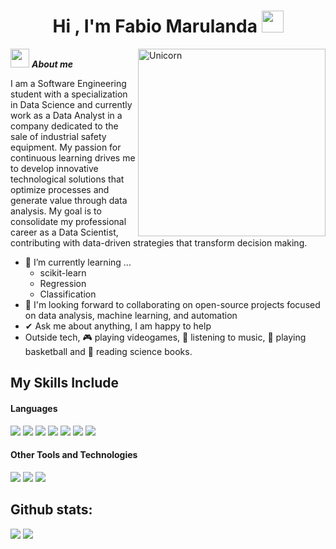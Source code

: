 <h1 align="center"><b>Hi , I'm Fabio Marulanda </b><img src="https://media.giphy.com/media/hvRJCLFzcasrR4ia7z/giphy.gif" width="35"></h1>
<!--  -->
<img align="right" width=300px alt="Unicorn" src="https://c.tenor.com/GN73MKBawZYAAAAi/busy-cute.gif" />

<img src="https://media.giphy.com/media/ObNTw8Uzwy6KQ/giphy.gif" width="30px">&nbsp;***About me***

I am a Software Engineering student with a specialization in Data Science and currently work as a Data Analyst in a company dedicated to the sale of industrial safety equipment. My passion for continuous learning drives me to develop innovative technological solutions that optimize processes and generate value through data analysis. My goal is to consolidate my professional career as a Data Scientist, contributing with data-driven strategies that transform decision making.

- 🌱 I’m currently learning ...
  - scikit-learn
  - Regression
  - Classification
- 👯 I'm looking forward to collaborating on open-source projects focused on data analysis, machine learning, and automation
- ✔ Ask me about anything, I am happy to help<br>
- Outside tech, 🎮 playing videogames, 🎵 listening to music, 🏀 playing basketball and 📖 reading science books.

## My Skills Include

<h4> Languages </h4>
<span> 
  <img src="https://img.shields.io/badge/pandas-%23150458.svg?style=for-the-badge&logo=pandas&logoColor=white">
  <img src="https://img.shields.io/badge/python-3670A0?style=for-the-badge&logo=python&logoColor=ffdd54">
  <img src="https://img.shields.io/badge/numpy-%23013243.svg?style=for-the-badge&logo=numpy&logoColor=white">
  <img src="https://img.shields.io/badge/HTML5-E34F26?style=for-the-badge&logo=html5&logoColor=white">
  <img src= "https://img.shields.io/badge/-Arduino-00979D?style=for-the-badge&logo=Arduino&logoColor=white">
  <img src="https://img.shields.io/badge/MySQL-00000F?style=for-the-badge&logo=mysql&logoColor=white">
  <img src= "https://img.shields.io/badge/Matplotlib-%23ffffff.svg?style=for-the-badge&logo=Matplotlib&logoColor=black">
 


</span>


<h4> Other Tools and Technologies </h4>
<span>
  <img src="https://img.shields.io/badge/Git-F05032?style=for-the-badge&logo=git&logoColor=white">
  <img src="https://img.shields.io/badge/Notion-%23000000.svg?style=for-the-badge&logo=notion&logoColor=white">
  <img src="https://img.shields.io/badge/power_bi-F2C811?style=for-the-badge&logo=powerbi&logoColor=black">
  

</span>


<h2>Github stats:</h2> 

[![](https://github-readme-stats.vercel.app/api?username=GrowingWithData&show_icons=true&theme=tokyonight&hide_border=true&locale=en)](https://github.com/GrowingWithData)
[![](https://github-readme-streak-stats.herokuapp.com/?user=GrowingWithData&theme=material-palenight)](https://github.com/GrowingWithData)
</div>
